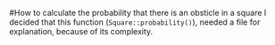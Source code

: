 #How to calculate the probability that there is an obsticle in a square
I decided that this function (`Square::probability()`), needed a file for explanation, because of its complexity.